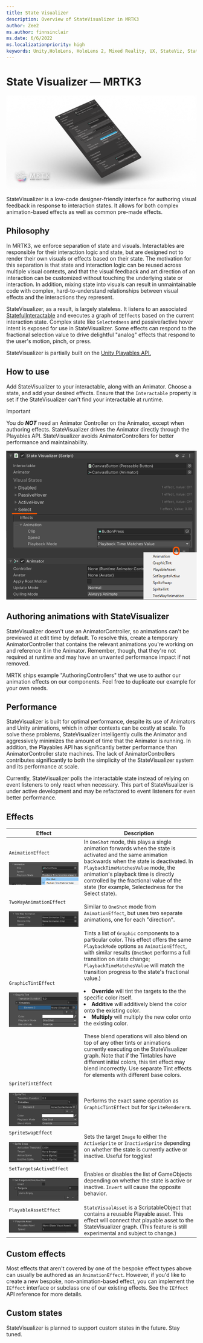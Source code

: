 ```yaml
---
title: State Visualizer
description: Overview of StateVisualizer in MRTK3
author: Zee2
ms.author: finnsinclair
ms.date: 6/6/2022
ms.localizationpriority: high
keywords: Unity,HoloLens, HoloLens 2, Mixed Reality, UX, StateViz, StateVisualizer, State Visualizer, UX, animations
---
```


# State Visualizer &#8212; MRTK3

![A graphic showing the State Visualizer script in the Unity Inspector window.](../../../mrtk3-overview/images/UXBuildingBlocks/StateVisualizer/stateviz-cover.png)

StateVisualizer is a low-code designer-friendly interface for authoring visual feedback in response to interaction states. It allows for both complex animation-based effects as well as common pre-made effects.

## Philosophy

In MRTK3, we enforce separation of state and visuals. Interactables are responsible for their interaction logic and state, but are designed not to render their own visuals or effects based on their state. The motivation for this separation is that state and interaction logic can be reused across multiple visual contexts, and that the visual feedback and art direction of an interaction can be customized without touching the underlying state or interaction. In addition, mixing state into visuals can result in unmaintainable code with complex, hard-to-understand relationships between visual effects and the interactions they represent.

StateVisualizer, as a result, is largely stateless. It listens to an associated [StatefulInteractable](../../../mrtk3-overview/architecture/interactables.md) and executes a graph of `IEffect`s based on the current interaction state. Complex state like `Selectedness` and passive/active hover intent is exposed for use in StateVisualizer. Some effects can respond to the fractional selection value to drive delightful "analog" effects that respond to the user's motion, pinch, or press.

StateVisualizer is partially built on the [Unity Playables API.](https://docs.unity3d.com/Manual/Playables.html)

## How to use

Add StateVisualizer to your interactable, along with an Animator. Choose a state, and add your desired effects. Ensure that the `Interactable` property is set if the StateVisualizer can't find your interactable at runtime.

> [!IMPORTANT]
> You do **_NOT_** need an Animator Controller on the Animator, except when authoring effects. StateVisualizer drives the Animator directly through the Playables API. StateVisualizer avoids AnimatorControllers for better performance and maintainability.

![Adding an effect](../../../mrtk3-overview/images/UXBuildingBlocks/StateVisualizer/add-effect.png)

## Authoring animations with StateVisualizer

StateVisualizer doesn't use an AnimatorController, so animations can't be previewed at edit time by default. To resolve this, create a temporary AnimatorController that contains the relevant animations you're working on and reference it in the Animator. Remember, though, that they're not required at runtime and may have an unwanted performance impact if not removed. 

MRTK ships example "AuthoringControllers" that we use to author our animation effects on our components. Feel free to duplicate our example for your own needs.

## Performance

StateVisualizer is built for optimal performance, despite its use of Animators and Unity animations, which in other contexts can be costly at scale. To solve these problems, StateVisualizer intelligently culls the Animator and aggressively minimizes the amount of time that the Animator is running. In addition, the Playables API has significantly better performance than AnimatorController state machines. The lack of AnimatorControllers contributes significantly to both the simplicity of the StateVisualizer system and its performance at scale.

Currently, StateVisualizer polls the interactable state instead of relying on event listeners to only react when necessary. This part of StateVisualizer is under active development and may be refactored to event listeners for even better performance.

## Effects

| Effect | Description|
|--------|------------|
| `AnimationEffect`<br><br> ![AnimationEffect inspector view](../../../mrtk3-overview/images/UXBuildingBlocks/StateVisualizer/animationEffect.png) | In `OneShot` mode, this plays a single animation forwards when the state is activated and the same animation backwards when the state is deactivated. In `PlaybackTimeMatchesValue` mode, the animation's playback time is directly controlled by the fractional value of the state (for example, Selectedness for the Select state).
|`TwoWayAnimationEffect`<br><br> ![TwoWayAnimationEffect inspector view](../../../mrtk3-overview/images/UXBuildingBlocks/StateVisualizer/twoWayAnimationEffect.png) | Similar to `OneShot` mode from `AnimationEffect`, but uses two separate animations, one for each "direction".
|`GraphicTintEffect`<br><br>![GraphicTintEffect inspector view](../../../mrtk3-overview/images/UXBuildingBlocks/StateVisualizer/graphicTintEffect.png) | Tints a list of `Graphic` components to a particular color. This effect offers the same `PlaybackMode` options as `AnimationEffect`, with similar results (`OneShot` performs a full transition on state change; `PlaybackTimeMatchesValue` will match the transition progress to the state's fractional value.)<br><br> <li> <b>Override</b> will tint the targets to the the specific color itself. <li> <b>Additive</b> will additively blend the color onto the existing color. <li> <b>Multiply</b> will multiply the new color onto the existing color. <br><br>These blend operations will also blend on top of any other tints or animations currently executing on the StateVisualizer graph. Note that if the Tintables have different initial colors, this tint effect may blend incorrectly. Use separate Tint effects for elements with different base colors.
| `SpriteTintEffect`<br><br>![SpriteTintEffect inspector view](../../../mrtk3-overview/images/UXBuildingBlocks/StateVisualizer/spriteTintEffect.png) | Performs the exact same operation as `GraphicTintEffect` but for `SpriteRenderer`s.
| `SpriteSwapEffect`<br><br>![SpriteSwapEffect inspector view](../../../mrtk3-overview/images/UXBuildingBlocks/StateVisualizer/spriteSwapEffect.png) | Sets the target `Image` to either the `ActiveSprite` or `InactiveSprite` depending on whether the state is currently active or inactive. Useful for toggles!
| `SetTargetsActiveEffect`<br><br>![SetTargetsActiveEffect inspector view](../../../mrtk3-overview/images/UXBuildingBlocks/StateVisualizer/setTargetsActiveEffect.png) | Enables or disables the list of GameObjects depending on whether the state is active or inactive. `Invert` will cause the opposite behavior.
| `PlayableAssetEffect`<br><br>![PlayableAssetEffect inspector view](../../../mrtk3-overview/images/UXBuildingBlocks/StateVisualizer/playableAssetEffect.png) | `StateVisualAsset` is a ScriptableObject that contains a reusable Playable asset. This effect will connect that playable asset to the StateVisualizer graph. (This feature is still experimental and subject to change.)

## Custom effects

Most effects that aren't covered by one of the bespoke effect types above can usually be authored as an `AnimationEffect`. However, if you'd like to create a new bespoke, non-animation-based effect, you can implement the `IEffect` interface or subclass one of our existing effects. See the `IEffect` API reference for more details.

## Custom states

StateVisualizer is planned to support custom states in the future. Stay tuned.
